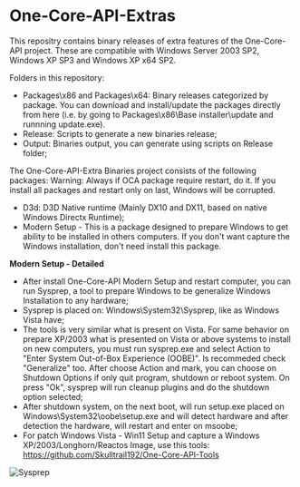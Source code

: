 # One-Core-API-Extras
This repositry contains binary releases of extra features of the One-Core-API project. These are compatible with Windows Server 2003 SP2, Windows XP SP3 and Windows XP x64 SP2.

Folders in this repository:

- Packages\x86 and Packages\x64: Binary releases categorized by package. You can download and install/update the packages directly from here (i.e. by going to Packages\x86\Base installer\update and runnning update.exe).
- Release: Scripts to generate a new binaries release;
- Output: Binaries output, you can generate using scripts on Release folder;

The One-Core-API-Extra Binaries project consists of the following packages: Warning: Always if OCA package require restart, do it. If you install all packages and restart only on last, Windows will be corrupted.

- D3d: D3D Native runtime (Mainly DX10 and DX11, based on native Windows Directx Runtime);
- Modern Setup - This is a package designed to prepare Windows to get ability to be installed in others computers. If you don't want capture the Windows installation, don't need install this package.

**Modern Setup - Detailed**
- After install One-Core-API Modern Setup and restart computer, you can run Sysprep, a tool to prepare Windows to be generalize Windows Installation to any hardware;
- Sysprep is placed on: Windows\System32\Sysprep, like as Windows Vista have;
- The tools is very similar what is present on Vista. For same behavior on prepare XP/2003 what is presented on Vista or above systems to install on new computers, you must run sysprep.exe and select Action to "Enter System Out-of-Box Experience (OOBE)". Is recommeded check "Generalize" too. After choose Action and mark, you can choose on Shutdown Options if only quit program, shutdown or reboot system. On press "Ok", sysprep will run cleanup plugins and do the shutdown option selected;
- After shutdown system, on the next boot, will run setup.exe placed on Windows\System32\oobe\setup.exe and will detect hardware and after detection the hardware, will restart and enter on msoobe;
- For patch Windows Vista - Win11 Setup and capture a Windows XP/2003/Longhorn/Reactos Image, use this tools:
  https://github.com/Skulltrail192/One-Core-API-Tools

![Sysprep](https://github.com/Skulltrail192/One-Core-API-Binaries/assets/5159776/615ada04-a036-43c4-ac54-824cade0b5c2)
